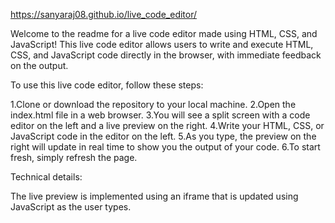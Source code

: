 https://sanyaraj08.github.io/live_code_editor/


Welcome to the readme for a live code editor made using HTML, CSS, and JavaScript! This live code editor allows users to write and execute HTML, CSS, and JavaScript code directly in the browser, with immediate feedback on the output.

To use this live code editor, follow these steps:

1.Clone or download the repository to your local machine.
2.Open the index.html file in a web browser.
3.You will see a split screen with a code editor on the left and a live preview on the right.
4.Write your HTML, CSS, or JavaScript code in the editor on the left. 
5.As you type, the preview on the right will update in real time to show you the output of your code.
6.To start fresh, simply refresh the page.

Technical details:

The live preview is implemented using an iframe that is updated using JavaScript as the user types.
